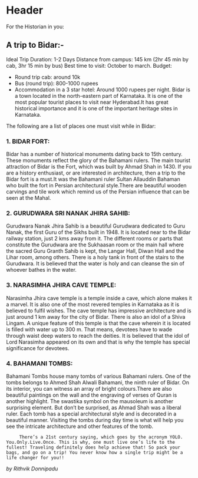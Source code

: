 <!-- TITLE: Bidar -->
<!-- SUBTITLE: A quick summary of Bidar -->

# Header
For the Historian in you:
## A trip to Bidar:-
                                                              
Ideal Trip Duration: 1-2 Days
Distance from campus: 145 km (2hr 45 min by cab, 3hr 15 min by bus)
Best time to visit: October to march.
Budget:
* Round trip cab: around 10k
* Bus (round trip): 800-1000 rupees
* Accommodation in a 3 star hotel: Around 1000 rupees per night.
 Bidar is a town located in the north-eastern part of Karnataka. It is one of the most popular tourist places to visit near Hyderabad.It has great historical importance and it is one of the important heritage sites in Karnataka.
 
The following are a list of places one must visit while in Bidar:
### 1. BIDAR FORT:

Bidar has a number of historical monuments dating back to 15th century. These monuments reflect the glory of the Bahamani rulers. The main tourist attraction of Bidar is the Fort, which was built by Ahmad Shah in 1430. If you are a history enthusiast, or are interested in architecture, then a trip to the Bidar fort is a must.It was the Bahamani ruler Sultan Allauddin Bahaman who built the fort in Persian architectural style.There are beautiful wooden carvings and tile work which remind us of the Persian influence that can be seen at the Mahal.

### 2. GURUDWARA SRI NANAK JHIRA SAHIB:

Gurudwara Nanak Jhira Sahib is a beautiful Gurudwara dedicated to Guru Nanak, the first Guru of the Sikhs built in 1948. It is located near to the Bidar railway station, just 2 kms away from it. The different rooms or parts that constitute the Gurudwara are the Sukhaasan room or the main hall where the sacred Guru Granth Sahib is kept, the Langar Hall, Diwan Hall and the Lihar room, among others. There is a holy tank in front of the stairs to the Gurudwara. It is believed that the water is holy and can cleanse the sin of whoever bathes in the water.


### 3. NARASIMHA JHIRA CAVE TEMPLE:
 Narasimha Jhira cave temple is a temple inside a cave, which alone makes it a marvel. It is also one of the most revered temples in Karnataka as it is believed to fulfil wishes. The cave temple has impressive architecture and is just around 1 km away for the city of Bidar.
There is also an idol of a Shiva Lingam. A unique feature of this temple is that the cave wherein it is located is filled with water up to 300 m. That means, devotees have to wade through waist deep waters to reach the deities. It is believed that the idol of Lord Narasimha  appeared on its own and that is why the temple has special significance for devotees.

### 4. BAHAMANI TOMBS:

Bahamani Tombs house many tombs of various Bahamani rulers. One of the tombs belongs to Ahmed Shah Alwali Bahamani, the ninth ruler of Bidar. On its interior, you can witness an array of bright colours.There are also beautiful paintings on the wall and the engraving of verses of Quran is another highlight. The swastika symbol on the mausoleum is another surprising element. But don’t be surprised, as Ahmad Shah was a liberal ruler. Each tomb has a special architectural style and is decorated in a beautiful manner. Visiting the tombs during day time is what will help you see the intricate architecture and other features of the tomb.

         There’s a 21st century saying, which goes by the acronym YOLO. You.Only.Live.Once. This is why, one must live one’s life to the fullest! Traveling definitely does help achieve that! So pack your bags, and go on a trip! You never know how a single trip might be a life changer for you!!



*by Rithvik Donnipadu*



